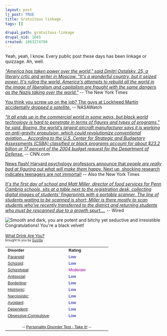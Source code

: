 ```yaml
--- 
layout: post
lj_post: TRUE
title: Gratuitous linkage.
tags: []

drupal_path: gratuitous-linkage
drupal_nid: 1665
created: 1063274700
---
```

Yeah, yeah, I know. Every public post these days has been linkage or quizzage. Ah, well.

<a href="http://www.nytimes.com/2003/09/11/international/11OPIN.html?ex=1063857600&amp;en=660402fa2cb9e806&amp;ei=5062&amp;partner=GOOGLE" target="_blank"><i>"America has taken power over the world," said Dmitri Ostalsky, 25, a literary crtic and writer in Moscow. "It's a wonderful country, but it seized power. It's ruling the world. America's attempts to rebuild all the world in the image of liberalism and capitalism are fraught with the same dangers as the Nazis taking over the world."</i></a> -- The New York Times

<a href="http://www.spaceref.com/news/viewsr.html?pid=10299" target="_blank">You think you screw up on the job? The guys at Lockheed Martin accidentally <i>dropped a satellite.</i></a> -- NASAWatch

<a href="http://www.cnn.com/2003/TECH/09/05/wow.tech.black.world/index.html" target="_blank"><i>"It all ends up in the commercial world in some ways, but black world technology is hard to penetrate in terms of figures and types of programs," he said. Boeing, the world's largest aircraft manufacturer says it is working on anti-gravity propulsion, which could revolutionize conventional aviation.... According to the U.S. Center for Strategic and Budgetary Assessments (CSBA) classified or black programs account for about $23.2 billion or 17 percent of the 2004 budget request for the Department of Defense.</i></a> -- CNN.com

<a href="http://www.nytimes.com/2003/09/07/magazine/07HAPPINESS.html?pagewanted=1" target="_blank">News flash! Harvard psychology professors announce that <i>people are really bad at figuring out what will make them happy.</i> Next up, shocking research indicates teenagers are not immortal!</a> -- Also the New York Times

<a href="http://www.wired.com/news/privacy/0,1848,60342,00.html" target="_blank"><i>It's the first day of school and Matt Miller, director of food services for Penn Cambria schools, sits at a table next to the registration desk, collecting digital images of students' fingerprints with a portable scanner. The line of students waiting to be scanned is short; Miller is there mostly to scan students who've recently transferred to the district and returning students who must be rescanned due to a growth spurt....</i></a> -- Wired

<lj-cut text="And then, the quizzes"><img src="http://images.quizilla.com/S/Stingraycer9/1059436407_turesBlack.jpg" border="0" alt="Smooth and dark, you are potent and bitchy yet seductive and irresistible"><br>Congratulations! You're a black velvet!
<br><br><a href="http://quizilla.com/users/Stingraycer9/quizzes/What%20Drink%20Are%20You%3F/"> <font size="-1">What Drink Are You?</font></a><BR> <font size="-3">brought to you by <a href="http://quizilla.com">Quizilla</a></font>

<table width="300" cellpadding="2" cellspacing="0" border="0"><tr><td width="180"><font face="arial" size="-1"><b>Disorder</b></font></td><td width="120"><font face="arial" size="-1"><b>Rating</b></font></td></tr><tr><td><font face="arial" size="-1"><a href="http://www.4degreez.com/misc/disorder_information2.html#paranoid">Paranoid</a>:</font></td><td><font color="#000099" face="arial" size="-1">Low</font></td></tr><tr><td><font face="arial" size="-1"><a href="http://www.4degreez.com/misc/disorder_information2.html#schizoid">Schizoid</a>:</font></td><td><font color="#000099" face="arial" size="-1">Low</font></td></tr><tr><td><font face="arial" size="-1"><a href="http://www.4degreez.com/misc/disorder_information2.html#schizotypal">Schizotypal</a>:</font></td><td><font color="#990099" face="arial" size="-1">Moderate</font></td></tr><tr><td><font face="arial" size="-1"><a href="http://www.4degreez.com/misc/disorder_information2.html#antisocial">Antisocial</a>:</font></td><td><font color="#000099" face="arial" size="-1">Low</font></td></tr><tr><td><font face="arial" size="-1"><a href="http://www.4degreez.com/misc/disorder_information2.html#borderline">Borderline</a>:</font></td><td><font color="#000099" face="arial" size="-1">Low</font></td></tr><tr><td><font face="arial" size="-1"><a href="http://www.4degreez.com/misc/disorder_information2.html#histrionic">Histrionic</a>:</font></td><td><font color="#000099" face="arial" size="-1">Low</font></td></tr><tr><td><font face="arial" size="-1"><a href="http://www.4degreez.com/misc/disorder_information2.html#narcissistic">Narcissistic</a>:</font></td><td><font color="#000099" face="arial" size="-1">Low</font></td></tr><tr><td><font face="arial" size="-1"><a href="http://www.4degreez.com/misc/disorder_information2.html#avoidant">Avoidant</a>:</font></td><td><font color="#000099" face="arial" size="-1">Low</font></td></tr><tr><td><font face="arial" size="-1"><a href="http://www.4degreez.com/misc/disorder_information2.html#dependent">Dependent</a>:</font></td><td><font color="#000099" face="arial" size="-1">Low</font></td></tr><tr><td><font face="arial" size="-1"><a href="http://www.4degreez.com/misc/disorder_information2.html#obsessive">Obsessive-Compulsive</a>:</font></td><td><font color="#000099" face="arial" size="-1">Low</font></td></tr><tr><td colspan="2" align="center"><font color="#000000" face="arial" size="-1"><br>-- <a href="http://www.4degreez.com/misc/personality_disorder_test.mv">Personality Disorder Test - Take It!</a> --</font></td></tr></table><br>
